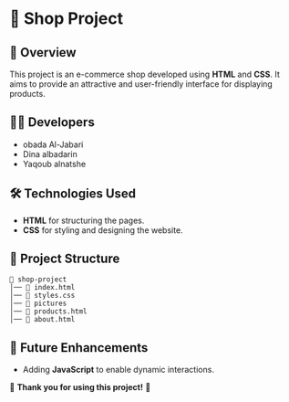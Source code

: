 # 🛒 Shop Project

## 📌 Overview

This project is an e-commerce shop developed using **HTML** and **CSS**. It aims to provide an attractive and user-friendly interface for displaying products.

## 👨‍💻 Developers

- obada Al-Jabari
- Dina albadarin
- Yaqoub alnatshe

## 🛠️ Technologies Used

- **HTML** for structuring the pages.
- **CSS** for styling and designing the website.

## 📂 Project Structure

```
📁 shop-project
│── 📄 index.html
│── 📄 styles.css
│── 📁 pictures
│── 📁 products.html
│── 📁 about.html
```

## 📌 Future Enhancements

- Adding **JavaScript** to enable dynamic interactions.

🎯 **Thank you for using this project!** 🎯
